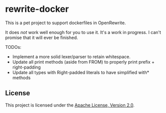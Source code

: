 # rewrite-docker

This is a pet project to support dockerfiles in OpenRewrite.

It does _not_ work well enough for you to use it. It's a work in progress. I can't promise that it will ever be finished.

TODOs:

* Implement a more solid lexer/parser to retain whitespace.
* Update all print methods (aside from FROM) to properly print prefix + right-padding
* Update all types with Right-padded literals to have simplified with* methods

## License

This project is licensed under the [Apache License, Version 2.0](LICENSE).

